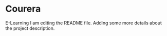 # Courera
E-Learning
I am editing the README file. Adding some more details about the project description.
